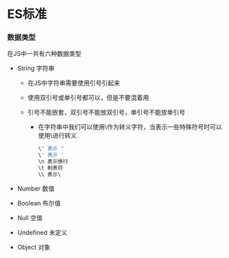 # ES标准

### 数据类型

在JS中一共有六种数据类型

- String 字符串

  - 在JS中字符串需要使用引号引起来

  - 使用双引号或单引号都可以，但是不要混着用

  - 引号不能嵌套，双引号不能放双引号，单引号不能放单引号

      - 在字符串中我们可以使用\作为转义字符，当表示一些特殊符号时可以使用\进行转义
          ```javascript
          \" 表示 "
          \' 表示 '
          \n 表示换行
          \t 制表符
          \\ 表示\
          ```

- Number 数值

- Boolean 布尔值

- Null 空值

- Undefined 未定义

- Object 对象



